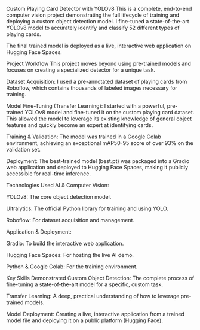 Custom Playing Card Detector with YOLOv8
This is a complete, end-to-end computer vision project demonstrating the full lifecycle of training and deploying a custom object detection model. I fine-tuned a state-of-the-art YOLOv8 model to accurately identify and classify 52 different types of playing cards.

The final trained model is deployed as a live, interactive web application on Hugging Face Spaces.

Project Workflow
This project moves beyond using pre-trained models and focuses on creating a specialized detector for a unique task.

Dataset Acquisition: I used a pre-annotated dataset of playing cards from Roboflow, which contains thousands of labeled images necessary for training.

Model Fine-Tuning (Transfer Learning): I started with a powerful, pre-trained YOLOv8 model and fine-tuned it on the custom playing card dataset. This allowed the model to leverage its existing knowledge of general object features and quickly become an expert at identifying cards.

Training & Validation: The model was trained in a Google Colab environment, achieving an exceptional mAP50-95 score of over 93% on the validation set.

Deployment: The best-trained model (best.pt) was packaged into a Gradio web application and deployed to Hugging Face Spaces, making it publicly accessible for real-time inference.

Technologies Used
AI & Computer Vision:

YOLOv8: The core object detection model.

Ultralytics: The official Python library for training and using YOLO.

Roboflow: For dataset acquisition and management.

Application & Deployment:

Gradio: To build the interactive web application.

Hugging Face Spaces: For hosting the live AI demo.

Python & Google Colab: For the training environment.

Key Skills Demonstrated
Custom Object Detection: The complete process of fine-tuning a state-of-the-art model for a specific, custom task.

Transfer Learning: A deep, practical understanding of how to leverage pre-trained models.

Model Deployment: Creating a live, interactive application from a trained model file and deploying it on a public platform (Hugging Face).
